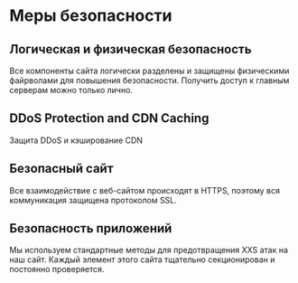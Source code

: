 # Меры безопасности

## Логическая и физическая безопасность
Все компоненты сайта логически разделены и защищены физическими файрволами для повышения безопасности. Получить доступ к главным серверам можно только лично.

## DDoS Protection and CDN Caching
Защита DDoS и кэширование CDN

## Безопасный сайт
Все взаимодействие с веб-сайтом происходят в HTTPS, поэтому вся коммуникация защищена протоколом SSL.

## Безопасность приложений
Мы используем стандартные методы для предотвращения XXS атак на наш сайт. Каждый элемент этого сайта тщательно секционирован и постоянно проверяется.
